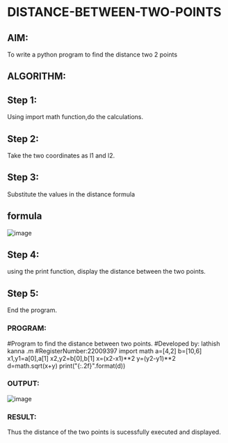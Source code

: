 # DISTANCE-BETWEEN-TWO-POINTS

## AIM:
To write a python program to find the distance two 2 points

## ALGORITHM:
## Step 1:
Using import math function,do the calculations.

## Step 2:
Take the two coordinates as l1 and l2.

## Step 3:
Substitute the values in the distance formula

## formula
![image](https://user-images.githubusercontent.com/120359170/226855592-50367d97-3b77-48dc-aaa1-a2b574c9ee82.png)


## Step 4:
using the print function, display the distance between the two points.

## Step 5:
End the program. 
### PROGRAM:
#Program to find the distance between two points.
#Developed by: lathish kanna .m
#RegisterNumber:22009397
import math
a=[4,2]
b=[10,6]
x1,y1=a[0],a[1]
x2,y2=b[0],b[1]
x=(x2-x1)**2
y=(y2-y1)**2
d=math.sqrt(x+y)
print("{:.2f}".format(d))

### OUTPUT:
![image](https://user-images.githubusercontent.com/120359170/226855887-2deb55be-c8ea-4ef3-8630-bc16663b7c3c.png)

### RESULT:
Thus the distance of the two points is sucessfully executed and displayed.


